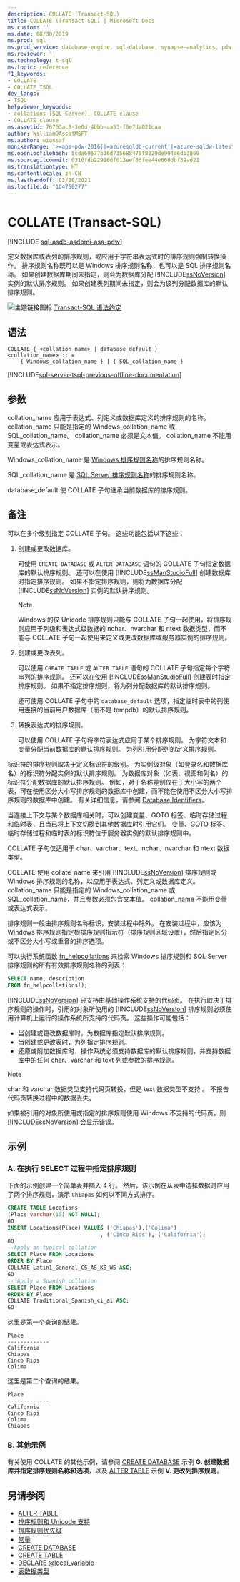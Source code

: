 ```yaml
---
description: COLLATE (Transact-SQL)
title: COLLATE (Transact-SQL) | Microsoft Docs
ms.custom: ''
ms.date: 08/30/2019
ms.prod: sql
ms.prod_service: database-engine, sql-database, synapse-analytics, pdw
ms.reviewer: ''
ms.technology: t-sql
ms.topic: reference
f1_keywords:
- COLLATE
- COLLATE_TSQL
dev_langs:
- TSQL
helpviewer_keywords:
- collations [SQL Server], COLLATE clause
- COLLATE clause
ms.assetid: 76763ac8-3e0d-4bbb-aa53-f5e7da021daa
author: WilliamDAssafMSFT
ms.author: wiassaf
monikerRange: '>=aps-pdw-2016||=azuresqldb-current||=azure-sqldw-latest||>=sql-server-2016||>=sql-server-linux-2017||=azuresqldb-mi-current'
ms.openlocfilehash: 5cda69577b36d735688475f8229de994d6db3869
ms.sourcegitcommit: 0310fdb22916df013eef86fee44e660dbf39ad21
ms.translationtype: HT
ms.contentlocale: zh-CN
ms.lasthandoff: 03/20/2021
ms.locfileid: "104750277"
---
```

# <a name="collate-transact-sql"></a>COLLATE (Transact-SQL)

[!INCLUDE [sql-asdb-asdbmi-asa-pdw](../../includes/applies-to-version/sql-asdb-asdbmi-asa-pdw.md)]

定义数据库或表列的排序规则，或应用于字符串表达式时的排序规则强制转换操作。 排序规则名称既可以是 Windows 排序规则名称，也可以是 SQL 排序规则名称。 如果创建数据库期间未指定，则会为数据库分配 [!INCLUDE[ssNoVersion](../../includes/ssnoversion-md.md)] 实例的默认排序规则。 如果创建表列期间未指定，则会为该列分配数据库的默认排序规则。

![主题链接图标](../../database-engine/configure-windows/media/topic-link.gif "“主题链接”图标") [Transact-SQL 语法约定](../../t-sql/language-elements/transact-sql-syntax-conventions-transact-sql.md)

## <a name="syntax"></a>语法

```syntaxsql
COLLATE { <collation_name> | database_default }
<collation_name> :: =
    { Windows_collation_name } | { SQL_collation_name }
```

[!INCLUDE[sql-server-tsql-previous-offline-documentation](../../includes/sql-server-tsql-previous-offline-documentation.md)]

## <a name="arguments"></a>参数

collation_name 应用于表达式、列定义或数据库定义的排序规则的名称。 collation_name 只能是指定的 Windows_collation_name 或 SQL_collation_name。 collation_name 必须是文本值。 collation_name 不能用变量或表达式表示。

Windows_collation_name 是 [Windows 排序规则名称](../../t-sql/statements/windows-collation-name-transact-sql.md)的排序规则名称。

SQL_collation_name 是 [SQL Server 排序规则名称](../../t-sql/statements/sql-server-collation-name-transact-sql.md)的排序规则名称。

database_default 使 COLLATE 子句继承当前数据库的排序规则。

## <a name="remarks"></a>备注

可以在多个级别指定 COLLATE 子句。 这些功能包括以下这些：

1. 创建或更改数据库。

    可使用 `CREATE DATABASE` 或 `ALTER DATABASE` 语句的 COLLATE 子句指定数据库的默认排序规则。 还可以在使用 [!INCLUDE[ssManStudioFull](../../includes/ssmanstudiofull-md.md)] 创建数据库时指定排序规则。 如果不指定排序规则，则将为数据库分配 [!INCLUDE[ssNoVersion](../../includes/ssnoversion-md.md)] 实例的默认排序规则。

    > [!NOTE]
    > Windows 的仅 Unicode 排序规则只能与 COLLATE 子句一起使用，将排序规则应用于列级和表达式级数据的 nchar、nvarchar 和 ntext 数据类型，而不能与 COLLATE 子句一起使用来定义或更改数据库或服务器实例的排序规则。

2. 创建或更改表列。

    可以使用 `CREATE TABLE` 或 `ALTER TABLE` 语句的 COLLATE 子句指定每个字符串列的排序规则。 还可以在使用 [!INCLUDE[ssManStudioFull](../../includes/ssmanstudiofull-md.md)] 创建表时指定排序规则。 如果不指定排序规则，将为列分配数据库的默认排序规则。

    还可使用 COLLATE 子句中的 `database_default` 选项，指定临时表中的列使用连接的当前用户数据库（而不是 tempdb）的默认排序规则。

3. 转换表达式的排序规则。

    可以使用 COLLATE 子句将字符表达式应用于某个排序规则。 为字符文本和变量分配当前数据库的默认排序规则。 为列引用分配列的定义排序规则。

标识符的排序规则取决于定义标识符的级别。 为实例级对象（如登录名和数据库名）的标识符分配实例的默认排序规则。 为数据库对象（如表、视图和列名）的标识符分配数据库的默认排序规则。 例如，对于名称差别仅在于大小写的两个表，可在使用区分大小写排序规则的数据库中创建，而不能在使用不区分大小写排序规则的数据库中创建。 有关详细信息，请参阅 [Database Identifiers](../../relational-databases/databases/database-identifiers.md)。

当连接上下文与某个数据库相关时，可以创建变量、GOTO 标签、临时存储过程和临时表，且当已将上下文切换到其他数据库时引用它们。 变量、GOTO 标签、临时存储过程和临时表的标识符位于服务器实例的默认排序规则中。

COLLATE 子句仅适用于 char、varchar、text、nchar、nvarchar 和 ntext 数据类型。

COLLATE 使用 collate_name 来引用 [!INCLUDE[ssNoVersion](../../includes/ssnoversion-md.md)] 排序规则或 Windows 排序规则的名称，以应用于表达式、列定义或数据库定义。 collation_name 只能是指定的 Windows_collation_name 或 SQL_collation_name，并且参数必须包含文本值。 collation_name 不能用变量或表达式表示。

排序规则一般由排序规则名称标识，安装过程中除外。 在安装过程中，应该为 Windows 排序规则指定根排序规则指示符（排序规则区域设置），然后指定区分或不区分大小写或重音的排序选项。

可以执行系统函数 [fn_helpcollations](../../relational-databases/system-functions/sys-fn-helpcollations-transact-sql.md) 来检索 Windows 排序规则和 SQL Server 排序规则的所有有效排序规则名称的列表：

```sql
SELECT name, description
FROM fn_helpcollations();
```

[!INCLUDE[ssNoVersion](../../includes/ssnoversion-md.md)] 只支持由基础操作系统支持的代码页。 在执行取决于排序规则的操作时，引用的对象所使用的 [!INCLUDE[ssNoVersion](../../includes/ssnoversion-md.md)] 排序规则必须使用计算机上运行的操作系统所支持的代码页。 这些操作可能包括：

- 当创建或更改数据库时，为数据库指定默认排序规则。
- 当创建或更改表时，为列指定排序规则。
- 还原或附加数据库时，操作系统必须支持数据库的默认排序规则，并支持数据库中的任何 char、varchar 和 text 列或参数的排序规则。

> [!NOTE]
> char 和 varchar 数据类型支持代码页转换，但是 text 数据类型不支持    。 不报告代码页转换过程中的数据丢失。
>
> 如果被引用的对象所使用或指定的排序规则使用 Windows 不支持的代码页，则 [!INCLUDE[ssNoVersion](../../includes/ssnoversion-md.md)] 会显示错误。

## <a name="examples"></a>示例

### <a name="a-specifying-collation-during-a-select"></a>A. 在执行 SELECT 过程中指定排序规则

下面的示例创建一个简单表并插入 4 行。 然后，该示例在从表中选择数据时应用了两个排序规则，演示 `Chiapas` 如何以不同方式排序。

```sql
CREATE TABLE Locations
(Place varchar(15) NOT NULL);
GO
INSERT Locations(Place) VALUES ('Chiapas'),('Colima')
                             , ('Cinco Rios'), ('California');
GO
--Apply an typical collation
SELECT Place FROM Locations
ORDER BY Place
COLLATE Latin1_General_CS_AS_KS_WS ASC;
GO
-- Apply a Spanish collation
SELECT Place FROM Locations
ORDER BY Place
COLLATE Traditional_Spanish_ci_ai ASC;
GO
```

这里是第一个查询的结果。

```output
Place
-------------
California
Chiapas
Cinco Rios
Colima
```

这里是第二个查询的结果。

```output
Place
-------------
California
Cinco Rios
Colima
Chiapas
```

### <a name="b-additional-examples"></a>B. 其他示例

有关使用 COLLATE 的其他示例，请参阅 [CREATE DATABASE](../../t-sql/statements/create-database-transact-sql.md#examples) 示例 **G. 创建数据库并指定排序规则名称和选项**，以及 [ALTER TABLE](../../t-sql/statements/alter-table-transact-sql.md#alter_column) 示例 **V. 更改列排序规则**。

## <a name="see-also"></a>另请参阅

- [ALTER TABLE](../../t-sql/statements/alter-table-transact-sql.md)
- [排序规则和 Unicode 支持](../../relational-databases/collations/collation-and-unicode-support.md)
- [排序规则优先级](../../t-sql/statements/collation-precedence-transact-sql.md)
- [常量](../../t-sql/data-types/constants-transact-sql.md)
- [CREATE DATABASE](../../t-sql/statements/create-database-transact-sql.md)
- [CREATE TABLE](../../t-sql/statements/create-table-transact-sql.md)
- [DECLARE @local_variable](../../t-sql/language-elements/declare-local-variable-transact-sql.md)
- [表数据类型](../../t-sql/data-types/table-transact-sql.md)
